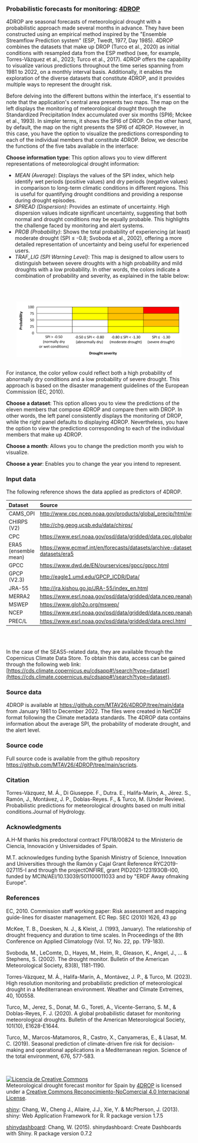 ### **Probabilistic forecasts for monitoring: <a href="https://matv.shinyapps.io/app_4DROP/" target="_blank_">4DROP</a>**


4DROP are seasonal forecasts of meteorological drought with a probabilistic approach made several months in advance. They have been constructed using an empirical method inspired by the "Ensemble Streamflow Prediction system" (ESP, Twedt, 1977, Day 1985). 4DROP combines the datasets that make up DROP (Turco et al., 2020) as initial conditions with resampled data from the ESP method (see, for example, Torres-Vázquez et al., 2023; Turco et al., 2017). 4DROP offers the capability to visualize various predictions throughout the time series spanning from 1981 to 2022, on a monthly interval basis. Additionally, it enables the exploration of the diverse datasets that constitute 4DROP, and it provides multiple ways to represent the drought risk.

Before delving into the different buttons within the interface, it's essential to note that the application's central area presents two maps. The map on the left displays the monitoring of meteorological drought through the Standardized Precipitation Index accumulated over six months (SPI6; Mckee et al., 1993). In simpler terms, it shows the SPI6 of DROP. On the other hand, by default, the map on the right presents the SPI6 of 4DROP. However, in this case, you have the option to visualize the predictions corresponding to each of the individual members that constitute 4DROP. Below, we describe the functions of the five tabs available in the interface:

**Choose information type**: This option allows you to view different representations of meteorological drought information:
<br/>
- *MEAN (Average)*: Displays the values of the SPI index, which help identify wet periods (positive values) and dry periods (negative values) in comparison to long-term climatic conditions in different regions. This is useful for quantifying drought conditions and providing a response during drought episodes.
- *SPREAD (Dispersion)*: Provides an estimate of uncertainty. High dispersion values indicate significant uncertainty, suggesting that both normal and drought conditions may be equally probable. This highlights the challenge faced by monitoring and alert systems.
- *PROB (Probability)*: Shows the total probability of experiencing (at least) moderate drought (SPI ≤ -0.8; Svoboda et al., 2002), offering a more detailed representation of uncertainty and being useful for experienced users.
- *TRAF_LIG (SPI Warning Level)*: This map is designed to allow users to distinguish between severe droughts with a high probability and mild droughts with a low probability. In other words, the colors indicate a combination of probability and severity, as explained in the table below:
<br/>
<br/>
<p align="center">
  <img src="https://github.com/MTAV26/4DROP/blob/main/WarningLevels.png" width="450" title="hover text">
</p>
<br/>
For instance, the color yellow could reflect both a high probability of abnormally dry conditions and a low probability of severe drought. This approach is based on the disaster management guidelines of the European Commission (EC, 2010).


**Choose a dataset**: This option allows you to view the predictions of the eleven members that compose 4DROP and compare them with DROP. In other words, the left panel consistently displays the monitoring of DROP, while the right panel defaults to displaying 4DROP. Nevertheless, you have the option to view the predictions corresponding to each of the individual members that make up 4DROP.

**Choose a month**: Allows you to change the prediction month you wish to visualize.

**Choose a year**: Enables you to change the year you intend to represent.

### Input data

The following reference shows the data applied as predictors of 4DROP. 

| Dataset  | Source |
| :------------ |:---------------|
| CAMS\_OPI | http://www.cpc.ncep.noaa.gov/products/global_precip/html/wpage.cams_opi.html       |
| CHIRPS (V2)     | http://chg.geog.ucsb.edu/data/chirps/        |
| CPC | https://www.esrl.noaa.gov/psd/data/gridded/data.cpc.globalprecip.html        |
| ERA5 (ensemble mean) | https://www.ecmwf.int/en/forecasts/datasets/archive-datasets/reanalysis-datasets/era5      |
| GPCC  | https://www.dwd.de/EN/ourservices/gpcc/gpcc.html      |
| GPCP (V2.3)      | http://eagle1.umd.edu/GPCP_ICDR/Data/ |
| JRA-55  | http://jra.kishou.go.jp/JRA-55/index_en.html      |
| MERRA2  | https://www.esrl.noaa.gov/psd/data/gridded/data.ncep.reanalysis2.html      |
| MSWEP | https://www.gloh2o.org/mswep/       |
| NCEP  | https://www.esrl.noaa.gov/psd/data/gridded/data.ncep.reanalysis2.html     |
| PREC/L | https://www.esrl.noaa.gov/psd/data/gridded/data.precl.html       |
<br/>
<br/>

In the case of the SEAS5-related data, they are available through the Copernicus Climate Data Store. To obtain this data, access can be gained through the following web link: [https://cds.climate.copernicus.eu/cdsapp#!/search?type=dataset](https://cds.climate.copernicus.eu/cdsapp#!/search?type=dataset).

### Source data
4DROP is available at https://github.com/MTAV26/4DROP/tree/main/data from January 1981 to December 2022. The files were created in NetCDF format following the Climate metadata standards.
The 4DROP data contains information about the average SPI, the probability of moderate drought, and the alert level.
### Source code
Full source code is available from the github repository https://github.com/MTAV26/4DROP/tree/main/scripts.

### Citation
Torres-Vázquez, M. Á., Di Giuseppe. F., Dutra. E., Halifa-Marín, A., Jérez. S., Ramón, J., Montávez, J. P., Doblas-Reyes. F., & Turco, M. (Under Review). Probabilistic predictions for meteorological droughts based on multi initial conditions.Journal of Hydrology.

### Acknowledgments
A.H-M thanks his predoctoral contract FPU18/00824 to the Ministerio de Ciencia, Innovación y Universidades of Spain.

M.T. acknowledges funding bythe Spanish Ministry of Science, Innovation and Universities through the Ramón y Cajal Grant Reference RYC2019-027115-I and through the projectONFIRE, grant
PID2021-123193OB-I00, funded by MCIN/AEI/10.13039/501100011033 and by "ERDF Away ofmaking Europe". 

### References
EC, 2010. Commission staff working paper: Risk assessment and mapping guide-lines for disaster management. EC Rep. SEC (2010) 1626, 43 pp

McKee, T. B., Doesken, N. J., & Kleist, J. (1993, January). The relationship of drought frequency and duration to time scales. In Proceedings of the 8th Conference on Applied Climatology (Vol. 17, No. 22, pp. 179-183).

Svoboda, M., LeComte, D., Hayes, M., Heim, R., Gleason, K., Angel, J., ... & Stephens, S. (2002). The drought monitor. Bulletin of the American Meteorological Society, 83(8), 1181-1190.

Torres-Vázquez, M. Á., Halifa-Marín, A., Montávez, J. P., & Turco, M. (2023). High resolution monitoring and probabilistic prediction of meteorological drought in a Mediterranean environment. Weather and Climate Extremes, 40, 100558.

Turco, M., Jerez, S., Donat, M. G., Toreti, A., Vicente-Serrano, S. M., & Doblas-Reyes, F. J. (2020). A global probabilistic dataset for monitoring meteorological droughts. Bulletin of the American Meteorological Society, 101(10), E1628-E1644.

Turco, M., Marcos-Matamoros, R., Castro, X., Canyameras, E., & Llasat, M. C. (2019). Seasonal prediction of climate-driven fire risk for decision-making and operational applications in a Mediterranean region. Science of the total environment, 676, 577-583.

<br/>

<a rel="license" href="http://creativecommons.org/licenses/by-nc/4.0/"><img alt="Licencia de Creative Commons" style="border-width:0" src="https://i.creativecommons.org/l/by-nc/4.0/88x31.png" /></a><br /><span xmlns:dct="http://purl.org/dc/terms/" property="dct:title">Meteorological drought forecast monitor for Spain</span> by <a xmlns:cc="http://creativecommons.org/ns#" href="https://matv.shinyapps.io/app_4DROP/" property="cc:attributionName" rel="cc:attributionURL">4DROP</a> is licensed under a <a rel="license" href="http://creativecommons.org/licenses/by-nc/4.0/">Creative Commons Reconocimiento-NoComercial 4.0 Internacional License</a>.

<a href="http://cran.r-project.org/web/packages/shiny" target="_blank_">shiny</a>: Chang, W., Cheng J., Allaire, J.J., Xie, Y. & McPherson, J. (2013). shiny: Web Application Framework for R. R package version 1.7.5

<a href="http://cran.r-project.org/web/packages/shinydashboard" target="_blank_">shinydashboard</a>: Chang, W. (2015). shinydashboard: Create Dashboards with Shiny. R package version 0.7.2


